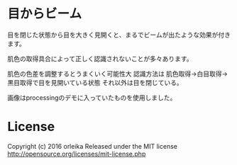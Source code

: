 # 目からビーム

目を閉じた状態から目を大きく見開くと、まるでビームが出たような効果が付きます。

肌色の取得具合によって正しく認識されないことが多々あります。

肌色の色差を調整するとうまくいく可能性大
認識方法は
肌色取得→白目取得→黒目取得で目を見開いている状態
それ以外は目を閉じている。

画像はprocessingのデモに入っていたものを使用しました。

# License
Copyright (c) 2016 orleika
Released under the MIT license
http://opensource.org/licenses/mit-license.php
